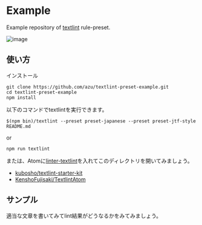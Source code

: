 # Example

Example repository of [textlint](https://github.com/textlint/textlint "textlint") rule-preset.

![image](https://monosnap.com/file/XCBaQbVmoQeXdCHFyEZeihDuRNrzEW.png)

## 使い方

インストール

```
git clone https://github.com/azu/textlint-preset-example.git
cd textlint-preset-example
npm install
```

以下のコマンドでtextlintを実行できます。

```
$(npm bin)/textlint --preset preset-japanese --preset preset-jtf-style README.md
```

or

```
npm run textlint
```

または、Atomに[linter-textlint](https://github.com/1000ch/linter-textlint "linter-textlint")を入れてこのディレクトリを開いてみましょう。

- [kubosho/textlint-starter-kit](https://github.com/kubosho/textlint-starter-kit)
- [KenshoFujisaki/TextlintAtom](https://github.com/KenshoFujisaki/TextlintAtom)


## サンプル

適当な文章を書いてみてlint結果がどうなるかをみてみましょう。
